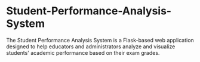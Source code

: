 # Student-Performance-Analysis-System
The Student Performance Analysis System is a Flask-based web application designed to help educators and administrators analyze and visualize students' academic performance based on their exam grades. 

